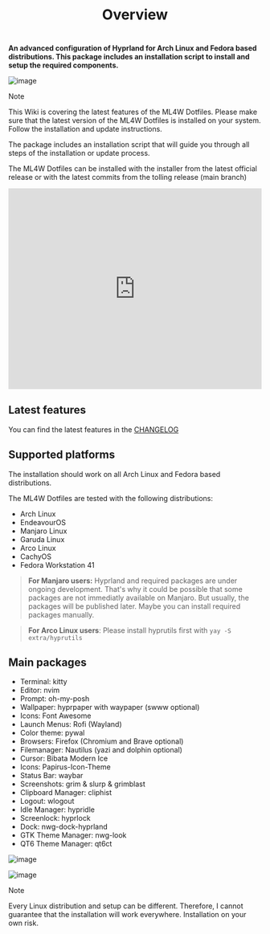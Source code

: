 <h1></h1>

<div align="center">

# Overview

</div>

<div class="tip custom-block" style="padding-top: 8px">

**An advanced configuration of Hyprland for Arch Linux and Fedora based distributions. This package includes an installation script to install and setup the required components.**

</div>

![image](/overview.png)

> [!NOTE]
> This Wiki is covering the latest features of the ML4W Dotfiles. Please make sure that the latest version of the ML4W Dotfiles is installed on your system. Follow the installation and update instructions.

The package includes an installation script that will guide you through all steps of the installation or update process.

<!--
https://github.com/mylinuxforwork/dotfiles/wiki/Installation
-->

The ML4W Dotfiles can be installed with the installer from the latest official release or with the latest commits from the tolling release (main branch)

<iframe width="100%" height="400" src="https://www.youtube.com/embed/6B4Kf30CWLg" 
title="ML4W YouTube Video" frameborder="0" 
allow="accelerometer; autoplay; clipboard-write; encrypted-media; gyroscope; picture-in-picture; web-share" 
allowfullscreen></iframe>

## Latest features

You can find the latest features in the [CHANGELOG](https://github.com/mylinuxforwork/dotfiles/blob/main/CHANGELOG.md)

## Supported platforms

The installation should work on all Arch Linux and Fedora based distributions.

The ML4W Dotfiles are tested with the following distributions:

- Arch Linux
- EndeavourOS
- Manjaro Linux
- Garuda Linux
- Arco Linux
- CachyOS
- Fedora Workstation 41

> **For Manjaro users:** Hyprland and required packages are under ongoing development. That's why it could be possible that some packages are not immediatly available on Manjaro. But usually, the packages will be published later. Maybe you can install required packages manually.

> **For Arco Linux users**: Please install hyprutils first with `yay -S extra/hyprutils`

## Main packages

- Terminal: kitty
- Editor: nvim
- Prompt: oh-my-posh
- Wallpaper: hyprpaper with waypaper (swww optional)
- Icons: Font Awesome
- Launch Menus: Rofi (Wayland)
- Color theme: pywal
- Browsers: Firefox (Chromium and Brave optional)
- Filemanager: Nautilus (yazi and dolphin optional)
- Cursor: Bibata Modern Ice
- Icons: Papirus-Icon-Theme
- Status Bar: waybar
- Screenshots: grim & slurp & grimblast
- Clipboard Manager: cliphist
- Logout: wlogout 
- Idle Manager: hypridle
- Screenlock: hyprlock
- Dock: nwg-dock-hyprland
- GTK Theme Manager: nwg-look
- QT6 Theme Manager: qt6ct

![image](/overview-2.png)

![image](/overview-3.png)

> [!NOTE]
> Every Linux distribution and setup can be different. Therefore, I cannot guarantee that the installation will work everywhere. Installation on your own risk.

